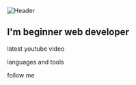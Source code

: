 ![Header](https://i.gifer.com/origin/ec/ece24da41372e155a576707cf1492f63.gif)

## I'm beginner web developer

latest youtube video

languages and tools

follow me